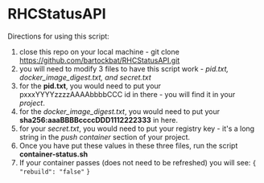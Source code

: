 # RHCStatusAPI
Directions for using this script:

1. close this repo on your local machine - git clone https://github.com/bartockbat/RHCStatusAPI.git
2. you will need to modify 3 files to have this script work - *pid.txt, docker_image_digest.txt, and secret.txt*
3. for the **pid.txt**, you would need to put your pxxxYYYYzzzzAAAAbbbbCCC id in there - you will find it in your *project*.
4. for the *docker_image_digest.txt*, you would need to put your **sha256:aaaBBBBccccDDD1112222333** in here. 
5. for your *secret.txt*, you would need to put your registry key - it's a long string in the *push container* section of your project.
6. Once you have put these values in these three files, run the script **container-status.sh**
7. If your container passes (does not need to be refreshed) you will see:
``{``
``    "rebuild": "false"``
``}``

